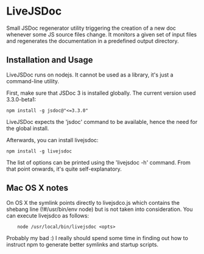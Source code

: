 LiveJSDoc
=========

Small JSDoc regenerator utility triggering the creation of a new doc whenever some JS source files change. It monitors a given set of input files and regenerates the documentation in a predefined output directory.

Installation and Usage
----------------------

LiveJSDoc runs on nodejs. It cannot be used as a library, it's just a command-line utility.

First, make sure that JSDoc 3 is installed globally. The current version used 3.3.0-beta1:

	npm install -g jsdoc@"<=3.3.0"

LiveJSDoc expects the 'jsdoc' command to be available, hence the need for the global install.

Afterwards, you can install livejsdoc:

	npm install -g livejsdoc

The list of options can be printed using the 'livejsdoc -h' command. From that point onwards, it's quite self-explanatory.

Mac OS X notes
--------------

On OS X the symlink points directly to livejsdco.js which contains the shebang line (!#/usr/bin/env node) but is not taken into consideration. You can execute livejsdco as follows:

        node /usr/local/bin/livejsdoc <opts>

Probably my bad :) I really should spend some time in finding out how to instruct npm to generate better symlinks and startup scripts.
